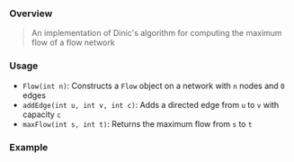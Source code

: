 ### Overview

> An implementation of Dinic's algorithm for computing the maximum flow of a flow network

### Usage

- `Flow(int n)`: Constructs a `Flow` object on a network with `n` nodes and `0` edges
- `addEdge(int u, int v, int c)`: Adds a directed edge from `u` to `v` with capacity `c`
- `maxFlow(int s, int t)`: Returns the maximum flow from `s` to `t`

### Example
